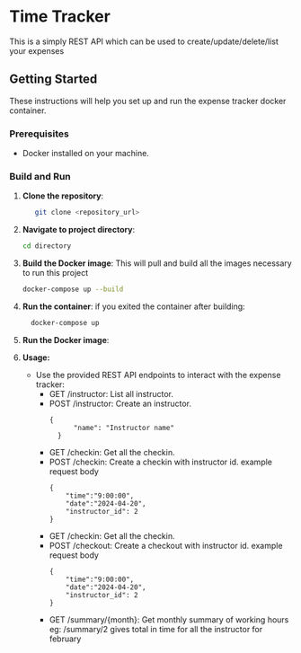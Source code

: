 # Time Tracker

This is a simply REST API which can be used to create/update/delete/list your expenses

## Getting Started

These instructions will help you set up and run the expense tracker docker container.

### Prerequisites

- Docker installed on your machine.

### Build and Run

1. **Clone the repository**:
   ```bash
      git clone <repository_url>

2. **Navigate to project directory**:
   ```bash
   cd directory

3. **Build the Docker image**:
   This will pull and build all the images necessary to run this project
   ```bash
   docker-compose up --build
   
4. **Run the container**:
   if you exited the container after building:
   ```bash
     docker-compose up 

5. **Run the Docker image**:

6. **Usage:**
    - Use the provided REST API endpoints to interact with the expense tracker:
        - GET /instructor: List all instructor.
        - POST /instructor: Create an instructor.
          ```
          {
                "name": "Instructor name"
            }
        - GET /checkin: Get all the checkin.
        - POST /checkin: Create a checkin with instructor id.
          example request body
          ```
          {
              "time":"9:00:00",
              "date":"2024-04-20",
              "instructor_id": 2
          }
        - GET /checkin: Get all the checkin.
        - POST /checkout: Create a checkout with instructor id.
          example request body
          ```
          {
              "time":"9:00:00",
              "date":"2024-04-20",
              "instructor_id": 2
          }
        - GET /summary/{month}: Get monthly summary of working hours
          eg: /summary/2 gives total in time for all the instructor for february
          


   
